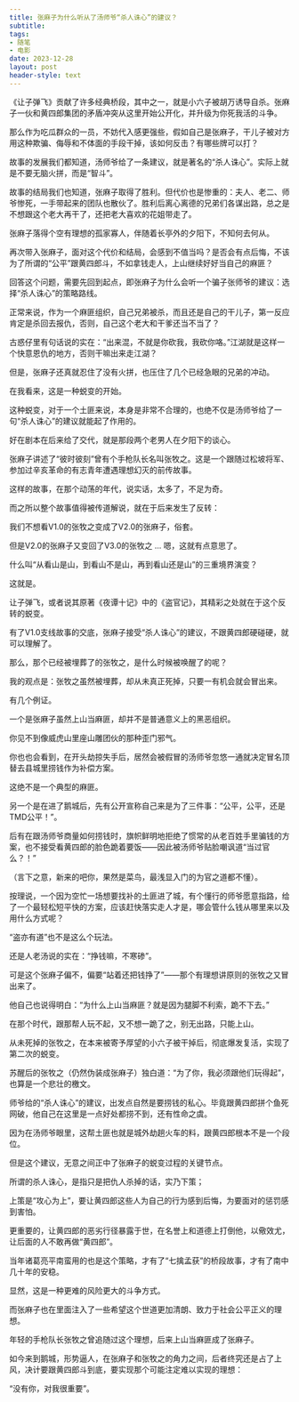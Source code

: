 ```yaml
---
title: 张麻子为什么听从了汤师爷“杀人诛心”的建议？
subtitle: 
tags: 
- 随笔
- 电影
date: 2023-12-28
layout: post
header-style: text
---
```


《让子弹飞》贡献了许多经典桥段，其中之一，就是小六子被胡万诱导自杀。张麻子一伙和黄四郎集团的矛盾冲突从这里开始公开化，并升级为你死我活的斗争。

那么作为吃瓜群众的一员，不妨代入感更强些，假如自己是张麻子，干儿子被对方用这种欺骗、侮辱和不体面的手段干掉，该如何反击？有哪些牌可以打？

故事的发展我们都知道，汤师爷给了一条建议，就是著名的“杀人诛心”。实际上就是不要无脑火拼，而是“智斗”。

故事的结局我们也知道，张麻子取得了胜利。但代价也是惨重的：夫人、老二、师爷惨死，一手带起来的团队也散伙了。胜利后离心离德的兄弟们各谋出路，总之是不想跟这个老大再干了，还把老大喜欢的花姐带走了。

张麻子落得个空有理想的孤家寡人，伴随着长亭外的夕阳下，不知何去何从。

再次带入张麻子，面对这个代价和结局，会感到不值当吗？是否会有点后悔，不该为了所谓的“公平”跟黄四郎斗，不如拿钱走人，上山继续好好当自己的麻匪？

回答这个问题，需要先回到起点，即张麻子为什么会听一个骗子张师爷的建议：选择“杀人诛心”的策略路线。

正常来说，作为一个麻匪组织，自己兄弟被杀，而且还是自己的干儿子，第一反应肯定是杀回去报仇，否则，自己这个老大和干爹还当不当了？

古惑仔里有句话说的实在：“出来混，不就是你砍我，我砍你咯。”江湖就是这样一个快意恩仇的地方，否则干嘛出来走江湖？

但是，张麻子还真就忍住了没有火拼，也压住了几个已经急眼的兄弟的冲动。

在我看来，这是一种蜕变的开始。

这种蜕变，对于一个土匪来说，本身是非常不合理的，也绝不仅是汤师爷给了一句“杀人诛心”的建议就能起了作用的。

好在剧本在后来给了交代，就是那段两个老男人在夕阳下的谈心。

张麻子讲述了“彼时彼刻”曾有个手枪队长名叫张牧之。这是一个跟随过松坡将军、参加过辛亥革命的有志青年遭遇理想幻灭的前传故事。

这样的故事，在那个动荡的年代，说实话，太多了，不足为奇。

而之所以整个故事值得被传道解说，就在于后来发生了反转：

我们不想看V1.0的张牧之变成了V2.0的张麻子，俗套。

但是V2.0的张麻子又变回了V3.0的张牧之 ... 嗯，这就有点意思了。

什么叫“从看山是山，到看山不是山，再到看山还是山”的三重境界演变？

这就是。

让子弹飞，或者说其原著《夜谭十记》中的《盗官记》，其精彩之处就在于这个反转的蜕变。

有了V1.0支线故事的交底，张麻子接受“杀人诛心”的建议，不跟黄四郎硬碰硬，就可以理解了。

那么，那个已经被埋葬了的张牧之，是什么时候被唤醒了的呢？

我的观点是：张牧之虽然被埋葬，却从未真正死掉，只要一有机会就会冒出来。

有几个例证。

一个是张麻子虽然上山当麻匪，却并不是普通意义上的黑恶组织。

你见不到像威虎山里座山雕团伙的那种歪门邪气。

你也也会看到，在开头劫掠失手后，居然会被假冒的汤师爷忽悠一通就决定冒名顶替去县城里捞钱作为补偿方案。

这绝不是一个典型的麻匪。

另一个是在进了鹅城后，先有公开宣称自己来是为了三件事：“公平，公平，还是TMD公平！”。

后有在跟汤师爷商量如何捞钱时，旗帜鲜明地拒绝了惯常的从老百姓手里骗钱的方案，也不接受看黄四郎的脸色跪着要饭——因此被汤师爷贴脸嘲讽道“当过官么？！”

（言下之意，新来的吧你，果然是菜鸟，最浅显入门的为官之道都不懂）。

按理说，一个因为空忙一场想要找补的土匪进了城，有个懂行的师爷愿意指路，给了一个最轻松短平快的方案，应该赶快落实走人才是，哪会管什么钱从哪里来以及用什么方式呢？

“盗亦有道”也不是这么个玩法。

还是人老汤说的实在：“挣钱嘛，不寒碜”。

可是这个张麻子偏不，偏要“站着还把钱挣了”——那个有理想讲原则的张牧之又冒出来了。

他自己也说得明白：“为什么上山当麻匪？就是因为腿脚不利索，跪不下去。”

在那个时代，跟那帮人玩不起，又不想一跪了之，别无出路，只能上山。

从未死掉的张牧之，在本来被寄予厚望的小六子被干掉后，彻底爆发复活，实现了第二次的蜕变。

苏醒后的张牧之（仍然伪装成张麻子）独白道：“为了你，我必须跟他们玩得起”，也算是一个悲壮的檄文。

师爷给的“杀人诛心”的建议，出发点自然是要捞钱的私心。毕竟跟黄四郎拼个鱼死网破，他自己在这里是一点好处都捞不到，还有性命之虞。

因为在汤师爷眼里，这帮土匪也就是城外劫趟火车的料，跟黄四郎根本不是一个段位。

但是这个建议，无意之间正中了张麻子的蜕变过程的关键节点。

所谓的杀人诛心，是指只是把仇人杀掉的话，实乃下策；

上策是“攻心为上”，要让黄四郎这些人为自己的行为感到后悔，为要面对的惩罚感到害怕。

更重要的，让黄四郎的恶劣行径暴露于世，在名誉上和道德上打倒他，以儆效尤，让后面的人不敢再做“黄四郎”。

当年诸葛亮平南蛮用的也是这个策略，才有了“七擒孟获”的桥段故事，才有了南中几十年的安稳。

显然，这是一种更难的风险更大的斗争方式。

而张麻子也在里面注入了一些希望这个世道更加清朗、致力于社会公平正义的理想。

年轻的手枪队长张牧之曾追随过这个理想，后来上山当麻匪成了张麻子。

如今来到鹅城，形势逼人，在张麻子和张牧之的角力之间，后者终究还是占了上风，决计要跟黄四郎斗到底，要实现那个可能注定难以实现的理想：

“没有你，对我很重要”。